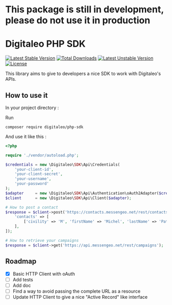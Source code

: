 # This package is still in development, please do not use it in production

# Digitaleo PHP SDK

[![Latest Stable Version](https://poser.pugx.org/digitaleo/php-sdk/v/stable)](https://packagist.org/packages/digitaleo/php-sdk) [![Total Downloads](https://poser.pugx.org/digitaleo/php-sdk/downloads)](https://packagist.org/packages/digitaleo/php-sdk) [![Latest Unstable Version](https://poser.pugx.org/digitaleo/php-sdk/v/unstable)](https://packagist.org/packages/digitaleo/php-sdk) [![License](https://poser.pugx.org/digitaleo/php-sdk/license)](https://packagist.org/packages/digitaleo/php-sdk)

This library aims to give to developers a nice SDK to work with Digitaleo's APIs.

## How to use it

In your project directory :

Run

`composer require digitaleo/php-sdk`

And use it like this :


```php
<?php

require './vendor/autoload.php';

$credentials = new \Digitaleo\SDK\Api\Credentials(
    'your-client-id',
    'your-client-secret',
    'your-username',
    'your-password'
);
$adapter     = new \Digitaleo\SDK\Api\Authentication\oAuth2Adapter($credentials);
$client      = new \Digitaleo\SDK\Api\Client($adapter);

# How to post a contact
$response = $client->post('https://contacts.messengeo.net/rest/contacts', [
    'contacts' => [
        ['civility' => 'M', 'firstName' => 'Michel', 'lastName' => 'Patrick', 'phone' => '0605040302'],
    ],
]);

# How to retrieve your campaigns
$response = $client->get('https://api.messengeo.net/rest/campaigns');
```

## Roadmap

- [x] Basic HTTP Client with oAuth
- [ ] Add tests
- [ ] Add doc
- [ ] Find a way to avoid passing the complete URL as a resource
- [ ] Update HTTP Client to give a nice "Active Record" like interface